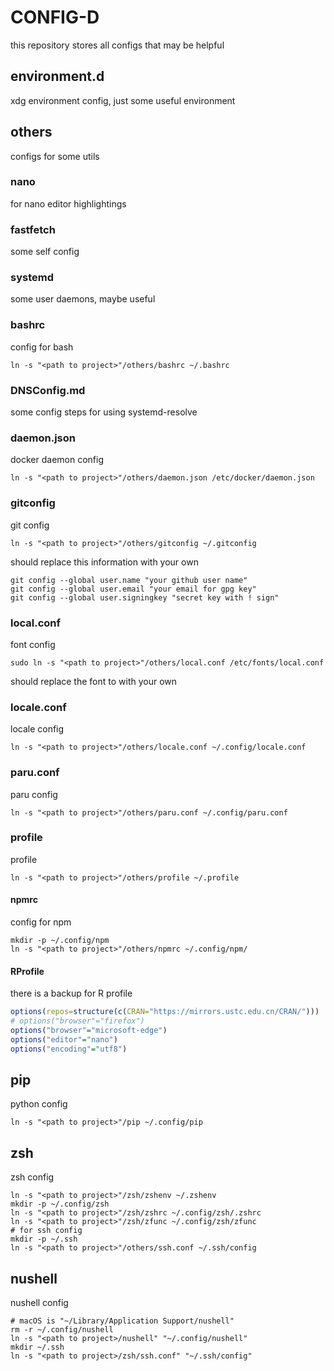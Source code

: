 # CONFIG-D

this repository stores all configs that may be helpful

## environment.d

xdg environment config, just some useful environment

## others

configs for some utils

### nano

for nano editor highlightings

### fastfetch

some self config

### systemd

some user daemons, maybe useful

### bashrc

config for bash

```shell
ln -s "<path to project>"/others/bashrc ~/.bashrc
```

### DNSConfig.md

some config steps for using systemd-resolve

### daemon.json

docker daemon config

```shell
ln -s "<path to project>"/others/daemon.json /etc/docker/daemon.json
```

### gitconfig

git config

```shell
ln -s "<path to project>"/others/gitconfig ~/.gitconfig
```

should replace this information with your own

```shell
git config --global user.name "your github user name"
git config --global user.email "your email for gpg key"
git config --global user.signingkey "secret key with ! sign"
```

### local.conf

font config

```shell
sudo ln -s "<path to project>"/others/local.conf /etc/fonts/local.conf
```

should replace the font to with your own

### locale.conf

locale config

```shell
ln -s "<path to project>"/others/locale.conf ~/.config/locale.conf
```

### paru.conf

paru config

```shell
ln -s "<path to project>"/others/paru.conf ~/.config/paru.conf
```

### profile

profile

```shell
ln -s "<path to project>"/others/profile ~/.profile
```

#### npmrc

config for npm

```shell
mkdir -p ~/.config/npm
ln -s "<path to project>"/others/npmrc ~/.config/npm/
```

#### RProfile

there is a backup for R profile

```r
options(repos=structure(c(CRAN="https://mirrors.ustc.edu.cn/CRAN/")))
# options("browser"="firefox")
options("browser"="microsoft-edge")
options("editor"="nano")
options("encoding"="utf8")
```

## pip

python config

```shell
ln -s "<path to project>"/pip ~/.config/pip
```

## zsh

zsh config

```shell
ln -s "<path to project>"/zsh/zshenv ~/.zshenv
mkdir -p ~/.config/zsh
ln -s "<path to project>"/zsh/zshrc ~/.config/zsh/.zshrc
ln -s "<path to project>"/zsh/zfunc ~/.config/zsh/zfunc
# for ssh config
mkdir -p ~/.ssh
ln -s "<path to project>"/others/ssh.conf ~/.ssh/config
```

## nushell

nushell config

```shell
# macOS is "~/Library/Application Support/nushell"
rm -r ~/.config/nushell
ln -s "<path to project>/nushell" "~/.config/nushell"
mkdir ~/.ssh
ln -s "<path to project>/zsh/ssh.conf" "~/.ssh/config"
```
